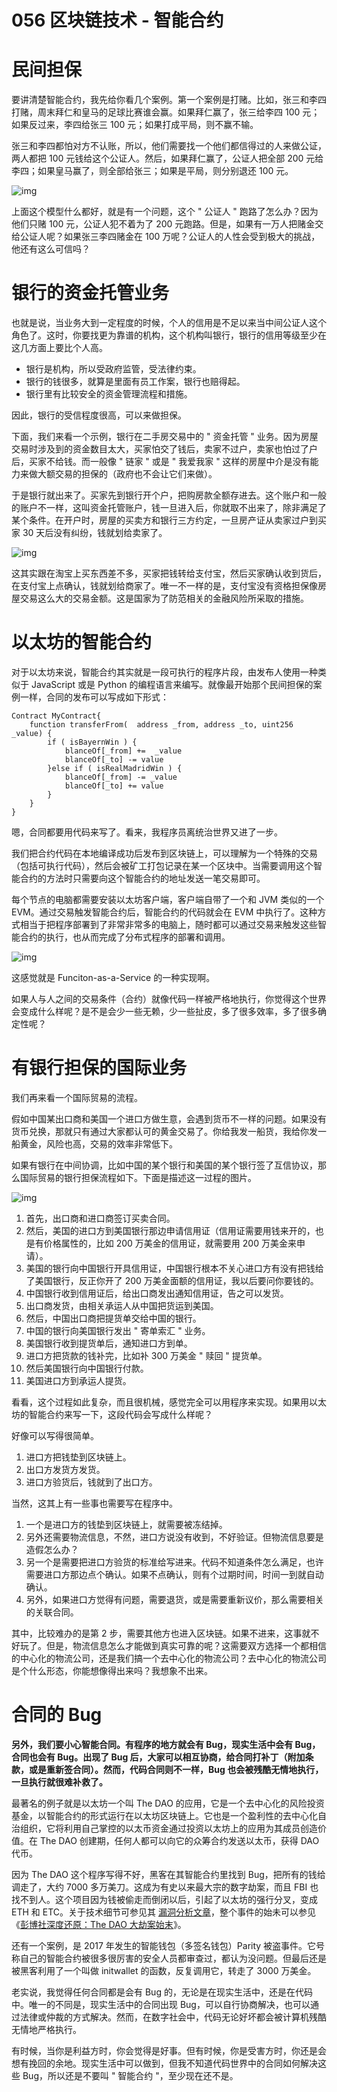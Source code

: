 # 056 区块链技术 - 智能合约

# 民间担保

要讲清楚智能合约，我先给你看几个案例。第一个案例是打赌。比如，张三和李四打赌，周末拜仁和皇马的足球比赛谁会赢。如果拜仁赢了，张三给李四
100 元；如果反过来，李四给张三 100 元；如果打成平局，则不赢不输。

张三和李四都怕对方不认账，所以，他们需要找一个他们都信得过的人来做公证，两人都把
100 元钱给这个公证人。然后，如果拜仁赢了，公证人把全部 200
元给李四；如果皇马赢了，则全部给张三；如果是平局，则分别退还 100 元。

![img](assets/b0370516ca22b23fc6c1fe47e90c80bb.png)

上面这个模型什么都好，就是有一个问题，这个 " 公证人 "
跑路了怎么办？因为他们只赌 100 元，公证人犯不着为了 200
元跑路。但是，如果有一万人把赌金交给公证人呢？如果张三李四赌金在 100
万呢？公证人的人性会受到极大的挑战，他还有这么可信吗？

# 银行的资金托管业务

也就是说，当业务大到一定程度的时候，个人的信用是不足以来当中间公证人这个角色了。这时，你要找更为靠谱的机构，这个机构叫银行，银行的信用等级至少在这几方面上要比个人高。

-   银行是机构，所以受政府监管，受法律约束。
-   银行的钱很多，就算是里面有员工作案，银行也赔得起。
-   银行里有比较安全的资金管理流程和措施。

因此，银行的受信程度很高，可以来做担保。

下面，我们来看一个示例，银行在二手房交易中的 " 资金托管 "
业务。因为房屋交易时涉及到的资金数目太大，买家怕交了钱后，卖家不过户，卖家也怕过了户后，买家不给钱。而一般像
" 链家 " 或是 " 我爱我家 "
这样的房屋中介是没有能力来做大额交易的担保的（政府也不会让它们来做）。

于是银行就出来了。买家先到银行开个户，把购房款全额存进去。这个账户和一般的账户不一样，这叫资金托管账户，钱一旦进入后，你就取不出来了，除非满足了某个条件。在开户时，房屋的买卖方和银行三方约定，一旦房产证从卖家过户到买家
30 天后没有纠纷，钱就划给卖家了。

![img](assets/cf2c80beb5379a37fe5d15bb99caa095.png)

这其实跟在淘宝上买东西差不多，买家把钱转给支付宝，然后买家确认收到货后，在支付宝上点确认，钱就划给商家了。唯一不一样的是，支付宝没有资格担保像房屋交易这么大的交易金额。这是国家为了防范相关的金融风险所采取的措施。

# 以太坊的智能合约

对于以太坊来说，智能合约其实就是一段可执行的程序片段，由发布人使用一种类似于
JavaScript 或是 Python
的编程语言来编写。就像最开始那个民间担保的案例一样，合同的发布可以写成如下形式：

    Contract MyContract{
        function transferFrom(  address _from, address _to, uint256 _value) {
            if ( isBayernWin ) {
                blanceOf[_from] +=  _value
                blanceOf[_to] -= value
            }else if ( isRealMadridWin ) {
                blanceOf[_from] -= _value
                blanceOf[_to] += value
            }
        }
    }

嗯，合同都要用代码来写了。看来，我程序员离统治世界又进了一步。

我们把合约代码在本地编译成功后发布到区块链上，可以理解为一个特殊的交易（包括可执行代码），然后会被矿工打包记录在某一个区块中。当需要调用这个智能合约的方法时只需要向这个智能合约的地址发送一笔交易即可。

每个节点的电脑都需要安装以太坊客户端，客户端自带了一个和 JVM 类似的一个
EVM。通过交易触发智能合约后，智能合约的代码就会在 EVM
中执行了。这种方式相当于把程序部署到了非常非常多的电脑上，随时都可以通过交易来触发这些智能合约的执行，也从而完成了分布式程序的部署和调用。

![img](assets/f000316a917d59fffd8a067b4201b0cb.png)

这感觉就是 Funciton-as-a-Service 的一种实现啊。

如果人与人之间的交易条件（合约）就像代码一样被严格地执行，你觉得这个世界会变成什么样呢？是不是会少一些无赖，少一些扯皮，多了很多效率，多了很多确定性呢？

# 有银行担保的国际业务

我们再来看一个国际贸易的流程。

假如中国某出口商和美国一个进口方做生意，会遇到货币不一样的问题。如果没有货币兑换，那就只有通过大家都认可的黄金交易了。你给我发一船货，我给你发一船黄金，风险也高，交易的效率非常低下。

如果有银行在中间协调，比如中国的某个银行和美国的某个银行签了互信协议，那么国际贸易的银行担保流程如下。下面是描述这一过程的图片。

![img](assets/9d19c5e890bafa85f8704b002bd79759.png)

1.  首先，出口商和进口商签订买卖合同。
2.  然后，美国的进口方到美国银行那边申请信用证（信用证需要用钱来开的，也是有价格属性的，比如
    200 万美金的信用证，就需要用 200 万美金来申请）。
3.  美国的银行向中国银行开具信用证，中国银行根本不关心进口方有没有把钱给了美国银行，反正你开了
    200 万美金面额的信用证，我以后要问你要钱的。
4.  中国银行收到信用证后，给出口商发出通知信用证，告之可以发货。
5.  出口商发货，由相关承运人从中国把货运到美国。
6.  然后，中国出口商把提货单交给中国的银行。
7.  中国的银行向美国银行发出 " 寄单索汇 " 业务。
8.  美国银行收到提货单后，通知进口方到单。
9.  进口方把货款的钱补完，比如补 300 万美金 " 赎回 " 提货单。
10. 然后美国银行向中国银行付款。
11. 美国进口方到承运人提货。

看看，这个过程如此复杂，而且很机械，感觉完全可以用程序来实现。如果用以太坊的智能合约来写一下，这段代码会写成什么样呢？

好像可以写得很简单。

1.  进口方把钱垫到区块链上。
2.  出口方发货方发货。
3.  进口方验货后，钱就到了出口方。

当然，这其上有一些事也需要写在程序中。

1.  一个是进口方的钱垫到区块链上，就需要被冻结掉。
2.  另外还需要物流信息，不然，进口方说没有收到，不好验证。但物流信息要是造假怎么办？
3.  另一个是需要把进口方验货的标准给写进来。代码不知道条件怎么满足，也许需要进口方那边点个确认。如果不点确认，则有个过期时间，时间一到就自动确认。
4.  另外，如果进口方觉得有问题，需要退货，或是需要重新议价，那么需要相关的关联合同。

其中，比较难办的是第 2
步，需要其他方也进入区块链。如果不进来，这事就不好玩了。但是，物流信息怎么才能做到真实可靠的呢？这需要双方选择一个都相信的中心化的物流公司，还是我们搞一个去中心化的物流公司？去中心化的物流公司是个什么形态，你能想像得出来吗？我想象不出来。

# 合同的 Bug

**另外，我们要小心智能合同。有程序的地方就会有 Bug，现实生活中会有
Bug，合同也会有 Bug。出现了 Bug
后，大家可以相互协商，给合同打补丁（附加条款，或是重新签合同）。然而，代码合同则不一样，Bug
也会被残酷无情地执行，一旦执行就很难补救了。**

最著名的例子就是以太坊一个叫 The DAO
的应用，它是一个去中心化的风险投资基金，以智能合约的形式运行在以太坊区块链上。它也是一个盈利性的去中心化自治组织，它将利用自己掌控的以太币资金通过投资以太坊上的应用为其成员创造价值。在
The DAO 创建期，任何人都可以向它的众筹合约发送以太币，获得 DAO 代币。

因为 The DAO 这个程序写得不好，黑客在其智能合约里找到
Bug，把所有的钱给调走了，大约 7000
多万美刀。这成为有史以来最大宗的数字劫案，而且 FBI
也找不到人。这个项目因为钱被偷走而倒闭以后，引起了以太坊的强行分叉，变成
ETH 和 ETC。关于技术细节可参见其
[漏洞分析文章](http://www.8btc.com/thedao-expolit-analysis)，整个事件的始未可以参见《[彭博社深度还原：The
DAO
大劫案始末](https://www.leiphone.com/news/201706/JnNEqj90inEWLTJD.html)》。

还有一个案例，是 2017 年发生的智能钱包（多签名钱包）Parity
被盗事件。它号称自己的智能合约被很多很厉害的安全人员都审查过，都认为没问题。但最后还是被黑客利用了一个叫做
initwallet 的函数，反复调用它，转走了 3000 万美金。

老实说，我觉得任何合同都是会有 Bug
的，无论是在现实生活中，还是在代码中。唯一的不同是，现实生活中的合同出现
Bug，可以自行协商解决，也可以通过法律或仲裁的方式解决。然而，在数字社会中，代码无论好坏都会被计算机残酷无情地严格执行。

有时候，当你是利益方时，你会觉得是好事。但有时候，你是受害方时，你还是会想有挽回的余地。现实生活中可以做到，但我不知道代码世界中的合同如何解决这些
Bug，所以还是不要叫 " 智能合约 "，至少现在还不是。
